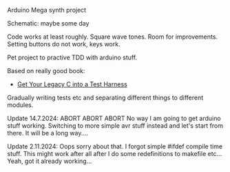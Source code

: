 Arduino Mega synth project

Schematic: maybe some day

Code works at least roughly. Square wave tones. Room for improvements.
Setting buttons do not work, keys work.

Pet project to practive TDD with arduino stuff.

Based on really good book: 
* [Get Your Legacy C into a Test Harness](https://wingman-sw.com/articles/tdd-legacy-c)

Gradually writing tests etc and separating different things to different modules.


Update 14.7.2024: ABORT ABORT ABORT
No way I am going to get arduino stuff working. Switching to more simple avr stuff instead and let's start from there. It will be a long way....

Update 2.11.2024: Oops sorry about that. I forgot simple #ifdef compile time stuff. 
This might work after all after I do some redefinitions to makefile etc...
Yeah, got it already working...